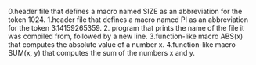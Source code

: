 0.header file that defines a macro named SIZE as an abbreviation for the token 1024.
1.header file that defines a macro named PI as an abbreviation for the token 3.14159265359.
2. program that prints the name of the file it was compiled from, followed by a new line.
3.function-like macro ABS(x) that computes the absolute value of a number x.
4.function-like macro SUM(x, y) that computes the sum of the numbers x and y.

